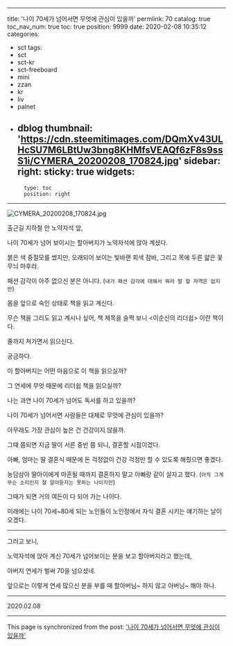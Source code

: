 
---
title: '나이 70세가 넘어서면 무엇에 관심이 있을까'
permlink: 70
catalog: true
toc_nav_num: true
toc: true
position: 9999
date: 2020-02-08 10:35:12
categories:
- sct
tags:
- sct
- sct-kr
- sct-freeboard
- mini
- zzan
- kr
- liv
- palnet
- dblog
thumbnail: 'https://cdn.steemitimages.com/DQmXv43ULHcSU7M6LBtUw3bng8KHMfsVEAQf6zF8s9ssS1i/CYMERA_20200208_170824.jpg'
sidebar:
    right:
        sticky: true
widgets:
    -
        type: toc
        position: right
---


![CYMERA_20200208_170824.jpg](https://cdn.steemitimages.com/DQmXv43ULHcSU7M6LBtUw3bng8KHMfsVEAQf6zF8s9ssS1i/CYMERA_20200208_170824.jpg)


출근길 지하철 안 노약자석 앞,

나이 70세가 넘어 보이시는 할아버지가 노약자석에 앉아 계셨다.

붉은 색 중절모를 썼지만, 오래되어 보이는 빛바랜 회색 잠바, 그리고 목에 두른 얇은 꽃무늬 마후라.

패션 감각이 아주 없으신 분은 아니다.
(`내가 패션 감각에 대해서 뭐라 말 할 자격은 없지만`) 

몸을 앞으로 숙인 상태로 책을 읽고 계신다.

무슨 책을 그리도 읽고 계시나 싶어, 책 제목을 슬쩍 보니 <이순신의 리더쉽> 이란 책이다.

줄까지 쳐가면서 읽으신다.

궁금하다.

이 할아버지는 어떤 마음으로 이 책을 읽으실까?

그 연세에 무엇 때문에 리더쉽 책을 읽으실까?

나는 과연 나이 70세가 넘어도 독서를 하고 있을까?

나이 70세가 넘어서면 사람들은 대체로 무엇에 관심이 있을까?

아무래도 가장 관심이 높은 건 건강이지 않을까.

그때 쯤되면 지금 딸이 서른 중반 쯤 되니, 결혼할 시점이겠다.

아빠, 엄마는 딸 결혼식 때문에 돈 걱정없이 건강 걱정만 할 수 있도록 해줬으면 좋겠다.

농담삼아 딸아이에게 마흔될 때까지 결혼하지 말고 아빠랑 같이 살자고 했다.
(`아직 그게 무슨 소리인지 잘 알아듣지는 못하는 나이지만`)

그때가 되면 거의 여든이 다 되어 가는 나이다. 

미래에는 나이 70세~80세 되는 노인들이 노인정에서 자식 결혼 시키는 얘기하는 날이 오겠다.

***

그러고 보니, 

노약자석에 앉아 계신 70세가 넘어보이는 분을 보고 할아버지라고 했는데,

아버지 연세가 벌써 70을 넘으셨네. 

앞으로는 이렇게 연세 많으신 분을 부를 때 할아버님~ 하지 않고 아버님~ 해야 하나.


***

2020.02.08

- - -

This page is synchronized from the post: ['나이 70세가 넘어서면 무엇에 관심이 있을까'](https://steemit.com/@lucky2015/70)
